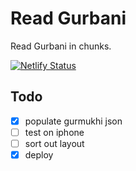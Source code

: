 # Read Gurbani
Read Gurbani in chunks.

[![Netlify Status](https://api.netlify.com/api/v1/badges/9daa93dc-86aa-4107-9630-d221b949fe43/deploy-status)](https://app.netlify.com/sites/relaxed-goodall-21997d/deploys)

## Todo
- [x] populate gurmukhi json
- [ ] test on iphone
- [ ] sort out layout
- [x] deploy
